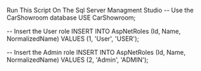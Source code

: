 Run This Script On The Sql Server Managment Studio
-- Use the CarShowroom database
USE CarShowroom;

-- Insert the User role
INSERT INTO AspNetRoles (Id, Name, NormalizedName)
VALUES (1, 'User', 'USER');

-- Insert the Admin role
INSERT INTO AspNetRoles (Id, Name, NormalizedName)
VALUES (2, 'Admin', 'ADMIN');
